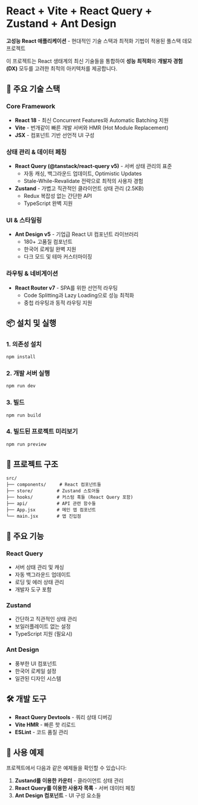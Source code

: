 # React + Vite + React Query + Zustand + Ant Design

**고성능 React 애플리케이션** - 현대적인 기술 스택과 최적화 기법이 적용된 풀스택 데모 프로젝트

이 프로젝트는 React 생태계의 최신 기술들을 통합하여 **성능 최적화**와 **개발자 경험(DX)** 모두를 고려한 최적의 아키텍처를 제공합니다.

## 🚀 주요 기술 스택

### Core Framework
- **React 18** - 최신 Concurrent Features와 Automatic Batching 지원
- **Vite** - 번개같이 빠른 개발 서버와 HMR (Hot Module Replacement)
- **JSX** - 컴포넌트 기반 선언적 UI 구성

### 상태 관리 & 데이터 페칭
- **React Query (@tanstack/react-query v5)** - 서버 상태 관리의 표준
  - 자동 캐싱, 백그라운드 업데이트, Optimistic Updates
  - Stale-While-Revalidate 전략으로 최적의 사용자 경험
- **Zustand** - 가볍고 직관적인 클라이언트 상태 관리 (2.5KB)
  - Redux 복잡성 없는 간단한 API
  - TypeScript 완벽 지원

### UI & 스타일링
- **Ant Design v5** - 기업급 React UI 컴포넌트 라이브러리
  - 180+ 고품질 컴포넌트
  - 한국어 로케일 완벽 지원
  - 다크 모드 및 테마 커스터마이징

### 라우팅 & 네비게이션
- **React Router v7** - SPA를 위한 선언적 라우팅
  - Code Splitting과 Lazy Loading으로 성능 최적화
  - 중첩 라우팅과 동적 라우팅 지원

## 📦 설치 및 실행

### 1. 의존성 설치
```bash
npm install
```

### 2. 개발 서버 실행
```bash
npm run dev
```

### 3. 빌드
```bash
npm run build
```

### 4. 빌드된 프로젝트 미리보기
```bash
npm run preview
```

## 📁 프로젝트 구조

```
src/
├── components/     # React 컴포넌트들
├── store/         # Zustand 스토어들
├── hooks/         # 커스텀 훅들 (React Query 포함)
├── api/           # API 관련 함수들
├── App.jsx        # 메인 앱 컴포넌트
└── main.jsx       # 앱 진입점
```

## 🔧 주요 기능

### React Query
- 서버 상태 관리 및 캐싱
- 자동 백그라운드 업데이트
- 로딩 및 에러 상태 관리
- 개발자 도구 포함

### Zustand
- 간단하고 직관적인 상태 관리
- 보일러플레이트 없는 설정
- TypeScript 지원 (필요시)

### Ant Design
- 풍부한 UI 컴포넌트
- 한국어 로케일 설정
- 일관된 디자인 시스템

## 🛠 개발 도구

- **React Query Devtools** - 쿼리 상태 디버깅
- **Vite HMR** - 빠른 핫 리로드
- **ESLint** - 코드 품질 관리

## 📝 사용 예제

프로젝트에서 다음과 같은 예제들을 확인할 수 있습니다:

1. **Zustand를 이용한 카운터** - 클라이언트 상태 관리
2. **React Query를 이용한 사용자 목록** - 서버 데이터 페칭
3. **Ant Design 컴포넌트** - UI 구성 요소들
